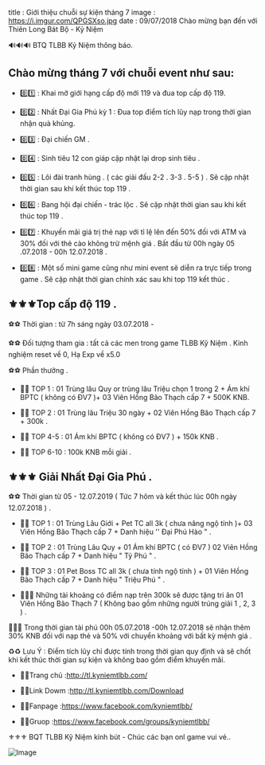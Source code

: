 title : Giới thiệu chuỗi sự kiện tháng 7
image : https://i.imgur.com/QPGSXso.jpg
date  : 09/07/2018
Chào mừng bạn đến với Thiên Long Bát Bộ - Kỷ Niệm

🔊🔊🔊 BTQ TLBB Kỷ Niệm thông báo.

## Chào mừng tháng 7 với chuỗi event như sau:

- 0️⃣️1️⃣️ : Khai mở giới hạng cấp độ mới 119 và đua top cấp độ 119.

- 0️⃣️2️⃣️ : Nhất Đại Gia Phú kỳ 1 : Đua top điểm tích lũy nạp trong thời gian nhận quà khủng.

- 0️⃣️3️⃣ ️: Đại chiến GM .

- 0️⃣️4️⃣️ : Sinh tiêu 12 con giáp cập nhật lại drop sinh tiêu .

- 0️⃣️5️⃣️ : Lôi đài tranh hùng . ( các giải đấu 2-2 . 3-3 . 5-5 ) . Sẽ cập nhật thời gian sau khí kết thúc top 119 .

- 0️⃣️6️⃣ ️: Bang hội đại chiến - trác lộc . Sẽ cập nhật thời gian sau khi kết thúc top 119 .

- 0️⃣️7️⃣️ : Khuyến mãi giá trị thẻ nạp với tỉ lệ lên đến 50% đối với ATM và 30% đối với thẻ cào không trừ mệnh giá . Bất đầu từ 00h ngày 05 .07.2018 - 00h 12.07.2018 .

- 0️⃣️8️⃣️️️ : Một số mini game cũng như mini event sẽ diễn ra trực tiếp trong game . Sẽ cập nhật thời gian chính xác sau khi top 119 kết thúc .
## ⚜️⚜️⚜️Top cấp độ 119 .

⚽⚽ Thời gian : từ 7h sáng ngày 03.07.2018 -

⚽⚽ Đối tượng tham gia : tất cả các men trong game TLBB Kỹ Niệm . Kinh nghiệm reset về 0, Hạ Exp về x5.0

⚽⚽ Phần thưởng .

- 🥇🥇 TOP 1 : 01 Trùng lâu Quy or trùng lâu Triệu chọn 1 trong 2 + Ám khí BPTC ( không có ĐV7 )+ 03 Viên Hồng Bão Thạch cấp 7 + 500K KNB.

- 🥈🥈 TOP 2 : 01 Trùng lâu Triệu 30 ngày + 02 Viên Hồng Bão Thạch cấp 7 + 300k .

- 🏅🏅 TOP 4-5 : 01 Ám khí BPTC ( không có ĐV7 ) + 150k KNB .

- 🏅🏅 TOP 6-10 : 100k KNB mỗi giải .

## ⚜️⚜️⚜️ Giải Nhất Đại Gia Phú .

⚽⚽ Thời gian từ 05 - 12.07.2019 ( Tức 7 hôm và kết thúc lúc 00h ngày 12.07.2018 ) .

- 🥇🥇 TOP 1 : 01 Trùng Lâu Giới + Pet TC all 3k ( chưa nâng ngộ tính )+ 03 Viên Hồng Bão Thạch cấp 7 + Danh hiệu '' Đại Phú Hào " .

- 🥈🥈 TOP 2 : 01 Trùng Lâu Quy + 01 Ám khí BPTC ( có ĐV7 ) 02 Viên Hồng Bão Thạch cấp 7 + Danh hiệu " Tỷ Phú " .

- 🥉🥉 TOP 3 : 01 Pet Boss TC all 3k ( chưa tính ngộ tính ) + 01 Viên Hồng Bão Thạch cấp 7 + Danh hiệu " Triệu Phú " .

- 🏅🏅🏅 Những tài khoảng có điểm nạp trên 300k sẽ được tặng tri ân 01 Viên Hồng Bão Thạch 7 ( Không bao gồm những người trúng giải 1 , 2, 3 ) .

🏧🏧🏧 Trong thời gian tài phú 00h 05.07.2018 -00h 12.07.2018 sẽ nhận thêm 30% KNB đối với nạp thẻ và 50% với chuyển khoảng với bất kỳ mệnh giá .

♻️♻️ Lưu Ý : Điểm tích lũy chỉ được tính trong thời gian quy định và sẽ chốt khi kết thúc thời gian sự kiện và không bao gồm điểm khuyến mãi.

- 🍎🍎Trang chủ :http://tl.kyniemtlbb.com/

- 🍎🍎Link Dowm :http://tl.kyniemtlbb.com/Download

- 🍎🍎Fanpage :https://www.facebook.com/kyniemtlbb/

- 🍎🍎Gruop :https://www.facebook.com/groups/kyniemtlbb/

⚜️⚜️⚜️ BQT TLBB Kỹ Niệm kính bút - Chúc các bạn onl game vui vẻ..

![Image](https://i.imgur.com/QPGSXso.jpg)
